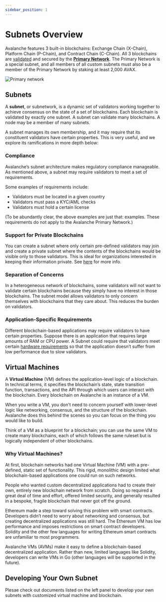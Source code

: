 ```yaml
---
sidebar_position: 1
---
```


# Subnets Overview

Avalanche features 3 built-in blockchains: Exchange Chain (X-Chain), Platform Chain (P-Chain), and Contract Chain (C-Chain). All 3 blockchains are [validated](http://support.avalabs.org/en/articles/4064704-what-is-a-blockchain-validator) and secured by the [**Primary Network**](http://support.avalabs.org/en/articles/4135650-what-is-the-primary-network). The Primary Network is a special subnet, and all members of all custom subnets must also be a member of the Primary Network by staking at least 2,000 AVAX.

![Primary network](/img/primary-network.png)

## Subnets

A **subnet**, or subnetwork, is a dynamic set of validators working together to achieve consensus on the state of a set of blockchains. Each blockchain is validated by exactly one subnet. A subnet can validate many blockchains. A node may be a member of many subnets.

A subnet manages its own membership, and it may require that its constituent validators have certain properties. This is very useful, and we explore its ramifications in more depth below:

### Compliance

Avalanche’s subnet architecture makes regulatory compliance manageable. As mentioned above, a subnet may require validators to meet a set of requirements.

Some examples of requirements include:

- Validators must be located in a given country
- Validators must pass a KYC/AML checks
- Validators must hold a certain license

(To be abundantly clear, the above examples are just that: examples. These requirements do not apply to the Avalanche Primary Network.)

### Support for Private Blockchains

You can create a subnet where only certain pre-defined validators may join and create a private subnet where the contents of the blockchains would be visible only to those validators. This is ideal for organizations interested in keeping their information private. See [here](../nodes/maintain/subnet-configs.md#private-subnet) for more info.

### Separation of Concerns

In a heterogeneous network of blockchains, some validators will not want to validate certain blockchains because they simply have no interest in those blockchains. The subnet model allows validators to only concern themselves with blockchains that they care about. This reduces the burden on validators.

### Application-Specific Requirements

Different blockchain-based applications may require validators to have certain properties. Suppose there is an application that requires large amounts of RAM or CPU power. A Subnet could require that validators meet certain [hardware requirements](../nodes/build/run-avalanche-node-manually.md#requirements) so that the application doesn’t suffer from low performance due to slow validators.

## Virtual Machines

A **Virtual Machine** (VM) defines the application-level logic of a blockchain. In technical terms, it specifies the blockchain’s state, state transition function, transactions, and the API through which users can interact with the blockchain. Every blockchain on Avalanche is an instance of a VM.

When you write a VM, you don't need to concern yourself with lower-level logic like networking, consensus, and the structure of the blockchain. Avalanche does this behind the scenes so you can focus on the thing you would like to build.

Think of a VM as a blueprint for a blockchain; you can use the same VM to create many blockchains, each of which follows the same ruleset but is logically independent of other blockchains.

### Why Virtual Machines?

At first, blockchain networks had one Virtual Machine (VM) with a pre-defined, static set of functionality. This rigid, monolithic design limited what blockchain-based applications one could run on such networks.

People who wanted custom decentralized applications had to create their own, entirely new blockchain network from scratch. Doing so required a great deal of time and effort, offered limited security, and generally resulted in a bespoke, fragile blockchain that never got off the ground.

Ethereum made a step toward solving this problem with smart contracts. Developers didn’t need to worry about networking and consensus, but creating decentralized applications was still hard. The Ethereum VM has low performance and imposes restrictions on smart contract developers. Solidity and the other few languages for writing Ethereum smart contracts are unfamiliar to most programmers.

Avalanche VMs (AVMs) make it easy to define a blockchain-based decentralized application. Rather than new, limited languages like Solidity, developers can write VMs in Go (other languages will be supported in the future).

## Developing Your Own Subnet

Plesae check out documents listed on the left panel to develop your own subnets with customized virtual machine and blockchain.
